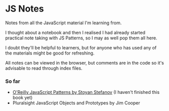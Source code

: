 # JS Notes

Notes from all the JavaScript material I'm learning from.

I thought about a notebook and then I realised I had already started practical note taking with JS Patterns, so I may as well pop them all here.

I doubt they'll be helpful to learners, but for anyone who has used any of the materials might be good for refreshing.

All notes can be viewed in the browser, but comments are in the code so it's advisable to read through index files.

### So far

- [O'Reilly JavaScript Patterns by Stoyan Stefanov](http://shop.oreilly.com/product/9780596806767.do) (I haven't finished this book yet)
- Pluralsight JavaScript Objects and Prototypes by Jim Cooper
